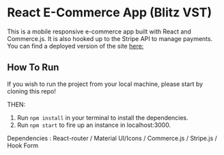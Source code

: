# React E-Commerce App (Blitz VST)

This is a mobile responsive e-commerce app built with React and Commerce.js. It is also hooked up to the Stripe API to manage payments.
You can find a deployed version of the site [here:](https://blitzvst.netlify.app/)


## How To Run
If you wish to run the project from your local machine, please start by cloning this repo!

THEN:

1. Run ```npm install``` in your terminal to install the dependencies. 
2. Run ```npm start``` to fire up an instance in localhost:3000. 

Dependencies :
React-router / Material UI/Icons / Commerce.js / Stripe.js / Hook Form

